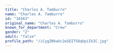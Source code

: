 ```yaml
---
title: "Charles A. Tamburro"
name: "Charles A. Tamburro"
id: "16563"
original_name: "Charles A. Tamburro"
known_for_department: "Crew"
gender: "2"
adult: "false"
profile_path: "/iCygZNkwUc2wSEIT58qUpiIkIC.jpg"
---
```

